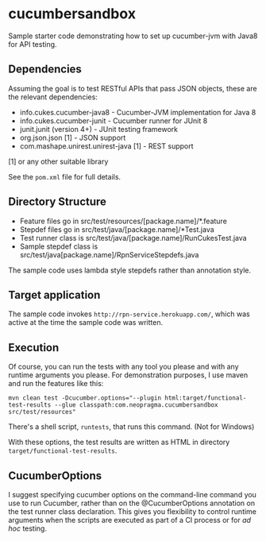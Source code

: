 # cucumbersandbox

Sample starter code demonstrating how to set up cucumber-jvm with Java8 for API testing.

## Dependencies

Assuming the goal is to test RESTful APIs that pass JSON objects, these are the relevant dependencies:

* info.cukes.cucumber-java8 - Cucumber-JVM implementation for Java 8
* info.cukes.cucumber-junit - Cucumber runner for JUnit 8
* junit.junit (version 4+) - JUnit testing framework
* org.json.json [1] - JSON support
* com.mashape.unirest.unirest-java [1] - REST support

[1] or any other suitable library

See the ```pom.xml``` file for full details.

## Directory Structure

* Feature files go in src/test/resources/[package.name]/*.feature
* Stepdef files go in src/test/java/[package.name]/*Test.java
* Test runner class is src/test/java/[package.name]/RunCukesTest.java
* Sample stepdef class is src/test/java[package.name]/RpnServiceStepdefs.java

The sample code uses lambda style stepdefs rather than annotation style.

## Target application

The sample code invokes ```http://rpn-service.herokuapp.com/```, which was active at the time the sample code was written.

## Execution

Of course, you can run the tests with any tool you please and with any runtime arguments you please. For demonstration purposes, I use maven and run the features like this:

```shell
mvn clean test -Dcucumber.options="--plugin html:target/functional-test-results --glue classpath:com.neopragma.cucumbersandbox src/test/resources"
```

There's a shell script, ```runtests```, that runs this command. (Not for Windows)

With these options, the test results are written as HTML in directory ```target/functional-test-results```.

## CucumberOptions

I suggest specifying cucumber options on the command-line command you use to run Cucumber, rather than on the @CucumberOptions annotation on the test runner class declaration. This gives you flexibility to control runtime arguments when the scripts are executed as part of a CI process or for _ad hoc_ testing. 
